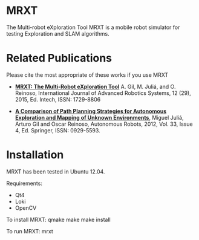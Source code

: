 
# MRXT #

The Multi-robot eXploration Tool MRXT is a mobile robot simulator for testing Exploration and SLAM algorithms. 

# Related Publications #

Please cite the most appropriate of these works if you use MRXT 

* **[MRXT: The Multi-Robot eXploration Tool](http://www.intechopen.com/journals/international_journal_of_advanced_robotic_systems/mrxt-the-multi-robot-exploration-tool)** A. Gil, M. Juliá, and O. Reinoso, International Journal of Advanced Robotics Systems, 12 (29), 2015, Ed. Intech, ISSN: 1729-8806

* **[A Comparison of Path Planning Strategies for Autonomous Exploration and Mapping of Unknown Environments](https://www.researchgate.net/publication/228068408_A_Comparison_of_Path_Planning_Strategies_for_Autonomous_Exploration_and_Mapping_of_Unknown_Environments)**, Miguel Juliá, Arturo Gil and Oscar Reinoso, Autonomous Robots, 2012, Vol. 33, Issue 4, Ed. Springer, ISSN: 0929-5593.

# Installation #

MRXT has been tested in Ubuntu 12.04.

Requirements:
* Qt4
* Loki
* OpenCV

To install MRXT:
qmake
make
make install

To run MRXT:
mrxt

